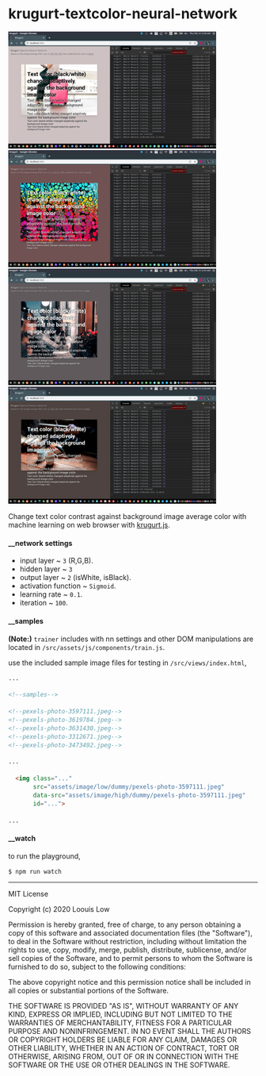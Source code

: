 # krugurt-textcolor-neural-network

<p align="left">
  <img src="Screenshot_01.png" width="420">
  <img src="Screenshot_02.png" width="420">
  <img src="Screenshot_03.png" width="420">
  <img src="Screenshot_04.png" width="420">
</p>

Change text color contrast against background image average color with machine learning on web browser with [krugurt.js](https://github.com/loouislow81/krugurt).



#### __network settings

- input layer ~ `3` (R,G,B).
- hidden layer ~ `3`
- output layer ~ `2` (isWhite, isBlack).
- activation function ~ `Sigmoid`.
- learning rate ~ `0.1`.
- iteration ~ `100`.

#### __samples

**(Note:)** `trainer` includes with nn settings and other DOM manipulations are located in `/src/assets/js/components/train.js`.

use the included sample image files for testing in `/src/views/index.html`,

```html
...

<!--samples-->

<!--pexels-photo-3597111.jpeg-->
<!--pexels-photo-3619784.jpeg-->
<!--pexels-photo-3631430.jpeg-->
<!--pexels-photo-3312671.jpeg-->
<!--pexels-photo-3473492.jpeg-->

...

  <img class="..."
       src="assets/image/low/dummy/pexels-photo-3597111.jpeg"
       data-src="assets/image/high/dummy/pexels-photo-3597111.jpeg"
       id="...">

...
```

#### __watch

to run the playground,

```bash
$ npm run watch
```

---

MIT License

Copyright (c) 2020 Loouis Low

Permission is hereby granted, free of charge, to any person obtaining a copy
of this software and associated documentation files (the "Software"), to deal
in the Software without restriction, including without limitation the rights
to use, copy, modify, merge, publish, distribute, sublicense, and/or sell
copies of the Software, and to permit persons to whom the Software is
furnished to do so, subject to the following conditions:

The above copyright notice and this permission notice shall be included in all
copies or substantial portions of the Software.

THE SOFTWARE IS PROVIDED "AS IS", WITHOUT WARRANTY OF ANY KIND, EXPRESS OR
IMPLIED, INCLUDING BUT NOT LIMITED TO THE WARRANTIES OF MERCHANTABILITY,
FITNESS FOR A PARTICULAR PURPOSE AND NONINFRINGEMENT. IN NO EVENT SHALL THE
AUTHORS OR COPYRIGHT HOLDERS BE LIABLE FOR ANY CLAIM, DAMAGES OR OTHER
LIABILITY, WHETHER IN AN ACTION OF CONTRACT, TORT OR OTHERWISE, ARISING FROM,
OUT OF OR IN CONNECTION WITH THE SOFTWARE OR THE USE OR OTHER DEALINGS IN THE
SOFTWARE.

